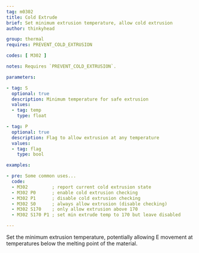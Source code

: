 ```yaml
---
tag: m0302
title: Cold Extrude
brief: Set minimum extrusion temperature, allow cold extrusion
author: thinkyhead

group: thermal
requires: PREVENT_COLD_EXTRUSION

codes: [ M302 ]

notes: Requires `PREVENT_COLD_EXTRUSION`.

parameters:

- tag: S
  optional: true
  description: Minimum temperature for safe extrusion
  values:
  - tag: temp
    type: float

- tag: P
  optional: true
  description: Flag to allow extrusion at any temperature
  values:
  - tag: flag
    type: bool

examples:

- pre: Some common uses...
  code:
  - M302         ; report current cold extrusion state
  - M302 P0      ; enable cold extrusion checking
  - M302 P1      ; disable cold extrusion checking
  - M302 S0      ; always allow extrusion (disable checking)
  - M302 S170    ; only allow extrusion above 170
  - M302 S170 P1 ; set min extrude temp to 170 but leave disabled

---
```


Set the minimum extrusion temperature, potentially allowing E movement at temperatures below the melting point of the material.
